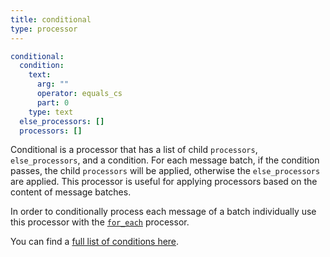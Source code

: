 ```yaml
---
title: conditional
type: processor
---
```


```yaml
conditional:
  condition:
    text:
      arg: ""
      operator: equals_cs
      part: 0
    type: text
  else_processors: []
  processors: []
```

Conditional is a processor that has a list of child `processors`,
`else_processors`, and a condition. For each message batch, if the
condition passes, the child `processors` will be applied, otherwise
the `else_processors` are applied. This processor is useful for
applying processors based on the content of message batches.

In order to conditionally process each message of a batch individually use this
processor with the [`for_each`](for_each) processor.

You can find a [full list of conditions here](/docs/components/conditions/about).


